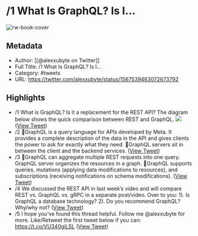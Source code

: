 # /1 What Is GraphQL? Is I...

![rw-book-cover](https://pbs.twimg.com/profile_images/1524184008635998209/vOSCJXuk.jpg)

## Metadata
- Author: [[@alexxubyte on Twitter]]
- Full Title: /1 What Is GraphQL? Is I...
- Category: #tweets
- URL: https://twitter.com/alexxubyte/status/1567539463072673792

## Highlights
- /1 What is GraphQL? Is it a replacement for the REST API?
  The diagram below shows the quick comparison between REST and GraphQL. 
  ![](https://pbs.twimg.com/media/FcEE056aIAUU7YS.jpg) ([View Tweet](https://twitter.com/alexxubyte/status/1567539463072673792))
- /2 🔹GraphQL is a query language for APIs developed by Meta. It provides a complete description of the data in the API and gives clients the power to ask for exactly what they need.
  🔹GraphQL servers sit in between the client and the backend services. ([View Tweet](https://twitter.com/alexxubyte/status/1567539468600770560))
- /3 🔹GraphQL can aggregate multiple REST requests into one query. GraphQL server organizes the resources in a graph.
  🔹GraphQL supports queries, mutations (applying data modifications to resources), and subscriptions (receiving notifications on schema modifications). ([View Tweet](https://twitter.com/alexxubyte/status/1567539471322861568))
- /4 We discussed the REST API in last week’s video and will compare REST vs. GraphQL vs. gRPC in a separate post/video.
  Over to you:
  1). Is GraphQL a database technology?
  2). Do you recommend GraphQL? Why/why not? ([View Tweet](https://twitter.com/alexxubyte/status/1567539473998823425))
- /5 I hope you've found this thread helpful.
  Follow me @alexxubyte for more.
  Like/Retweet the first tweet below if you can: https://t.co/VU340giLSL ([View Tweet](https://twitter.com/alexxubyte/status/1567539476729311236))
